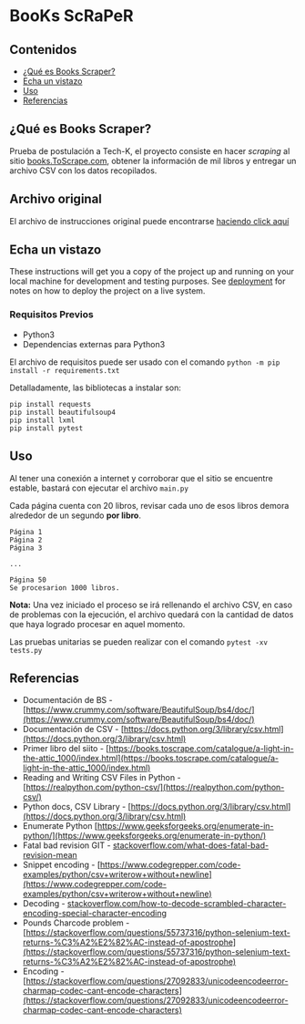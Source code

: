 # BooKs ScRaPeR

## Contenidos

- [¿Qué es Books Scraper?](#about)
- [Echa un vistazo](#getting_started)
- [Uso](#usage)
- [Referencias](#refs)

## ¿Qué es Books Scraper? <a name = "about"></a>

Prueba de postulación a Tech-K, el proyecto consiste en hacer _scraping_ al sitio [books.ToScrape.com](https://books.toscrape.com/), obtener la información de mil libros y entregar un archivo CSV con los datos recopilados.

## Archivo original

El archivo de instrucciones original puede encontrarse [haciendo click aquí](./INSTRUCTIONS.md)

## Echa un vistazo <a name = "getting_started"></a>

These instructions will get you a copy of the project up and running on your local machine for development and testing purposes. See [deployment](#deployment) for notes on how to deploy the project on a live system.

### Requisitos Previos

- Python3
- Dependencias externas para Python3

El archivo de requisitos puede ser usado con el comando `python -m pip install -r requirements.txt`

Detalladamente, las bibliotecas a instalar son:

```
pip install requests
pip install beautifulsoup4
pip install lxml
pip install pytest
```

## Uso <a name = "usage"></a>

Al tener una conexión a internet y corroborar que el sitio se encuentre estable, bastará con ejecutar el archivo `main.py`

Cada página cuenta con 20 libros, revisar cada uno de esos libros demora alrededor de un segundo **por libro**.

```
Página 1                    
Página 2                    
Página 3                    

...                  

Página 50                   
Se procesarion 1000 libros. 
```

**Nota:** Una vez iniciado el proceso se irá rellenando el archivo CSV, en caso de problemas con la ejecución, el archivo quedará con la cantidad de datos que haya logrado procesar en aquel momento.

Las pruebas unitarias se pueden realizar con el comando `pytest -xv tests.py`

## Referencias <a name = "refs"></a>

- Documentación de BS - [https://www.crummy.com/software/BeautifulSoup/bs4/doc/](https://www.crummy.com/software/BeautifulSoup/bs4/doc/)
- Documentación de CSV - [https://docs.python.org/3/library/csv.html](https://docs.python.org/3/library/csv.html)
- Primer libro del siito - [https://books.toscrape.com/catalogue/a-light-in-the-attic_1000/index.html](https://books.toscrape.com/catalogue/a-light-in-the-attic_1000/index.html)
- Reading and Writing CSV Files in Python - [https://realpython.com/python-csv/](https://realpython.com/python-csv/)
- Python docs, CSV Library - [https://docs.python.org/3/library/csv.html](https://docs.python.org/3/library/csv.html)
- Enumerate Python [https://www.geeksforgeeks.org/enumerate-in-python/](https://www.geeksforgeeks.org/enumerate-in-python/)
- Fatal bad revision GIT - [stackoverflow.com/what-does-fatal-bad-revision-mean](https://stackoverflow.com/questions/14550802/what-does-fatal-bad-revision-mean)
- Snippet encoding - [https://www.codegrepper.com/code-examples/python/csv+writerow+without+newline](https://www.codegrepper.com/code-examples/python/csv+writerow+without+newline)
- Decoding - [stackoverflow.com/how-to-decode-scrambled-character-encoding-special-character-encoding](https://stackoverflow.com/questions/8706107/how-to-decode-scrambled-character-encoding-special-character-encoding)
- Pounds Charcode problem - [https://stackoverflow.com/questions/55737316/python-selenium-text-returns-%C3%A2%E2%82%AC-instead-of-apostrophe](https://stackoverflow.com/questions/55737316/python-selenium-text-returns-%C3%A2%E2%82%AC-instead-of-apostrophe)
- Encoding - [https://stackoverflow.com/questions/27092833/unicodeencodeerror-charmap-codec-cant-encode-characters](https://stackoverflow.com/questions/27092833/unicodeencodeerror-charmap-codec-cant-encode-characters)
